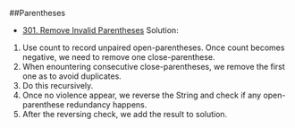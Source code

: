 ##Parentheses
- [301. Remove Invalid Parentheses](https://leetcode.com/problems/remove-invalid-parentheses/)
Solution:

1. Use count to record unpaired open-parentheses. Once count becomes negative, we need to remove one close-parenthese.
2. When enountering consecutive close-parentheses, we remove the first one as to avoid duplicates.
3. Do this recursively.
4. Once no violence appear, we reverse the String and check if any open-parenthese redundancy happens.
5. After the reversing check, we add the result to solution.
